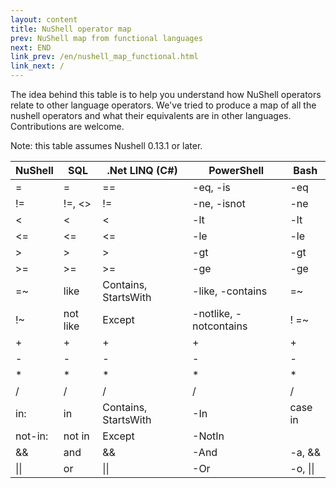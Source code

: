 ```yaml
---
layout: content
title: NuShell operator map
prev: NuShell map from functional languages
next: END
link_prev: /en/nushell_map_functional.html
link_next: /
---
```


The idea behind this table is to help you understand how NuShell operators relate to other language operators. We've tried to produce a map of all the nushell operators and what their equivalents are in other languages. Contributions are welcome.

Note: this table assumes Nushell 0.13.1 or later.


| NuShell  | SQL      | .Net LINQ (C#)       | PowerShell             | Bash               |
| -------- | -------- | -------------------- | ---------------------- | ------------------ |
| =        | =        | ==                   | -eq, -is               | -eq                |
| !=       | !=, <>   | !=                   | -ne, -isnot            | -ne                |
| <        | <        | <                    | -lt                    | -lt                |
| <=       | <=       | <=                   | -le                    | -le                |
| >        | >        | >                    | -gt                    | -gt                |
| >=       | >=       | >=                   | -ge                    | -ge                |
| =~       | like     | Contains, StartsWith | -like, -contains       | =~                 |
| !~       | not like | Except               | -notlike, -notcontains | ! <str1> =~ <str2> |
| +        | +        | +                    | +                      | +                  |
| -        | -        | -                    | -                      | -                  |
| *        | *        | *                    | *                      | *                  |
| /        | /        | /                    | /                      | /                  |
| in:      | in       | Contains, StartsWith | -In                    | case in            |
| not-in:  | not in   | Except               | -NotIn                 |                    |
| &&       | and      | &&                   | -And                   | -a, &&             |
| \|\|     | or       | \|\|                 | -Or                    | -o, \|\|           |

